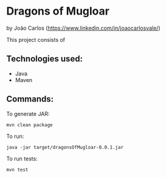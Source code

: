 # Dragons of Mugloar
by João Carlos (https://www.linkedin.com/in/joaocarlosvale/)

This project consists of 

## Technologies used:
* Java
* Maven 

## Commands:

To generate JAR:

    mvn clean package

To run:

    java -jar target/dragonsOfMugloar-0.0.1.jar
    
To run tests:

    mvn test
